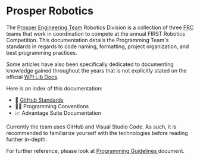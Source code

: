 # Prosper Robotics

The [Prosper Engineering Team](https://www.prosperengineeringteam.com/) Robotics Division is a collection of three [FRC](https://www.firstinspires.org/robotics/frc) teams that work in coordination to compete at the annual FIRST Robotics Competition. This documentation details the Programming Team's standards in regards to code naming, formatting, project organization, and best programming practices.

Some articles have also been specifically dedicated to documenting knowledge gained throughout the years that is not explicitly stated on the official [WPI Lib Docs](https://docs.wpilib.org/en/stable/index.html).

Here is an index of this documentation:

- 🌳 [GitHub Standards](GitHubDocs/GITHUB_DOCS.md)
- 🧑‍💻 Programming Conventions
- 📈 Advantage Suite Documentation

Currently the team uses GitHub and Visual Studio Code. As such, it is recommended to familiarize yourself with the technologies before reading further in-depth.

For further reference, please look at [Programming Guidelines ](https://docs.google.com/document/d/1Ly3I-YrTiJ3HmsUMFYOIk9CZvm07Qcb_gI0bxpOWXeI/edit) document.
